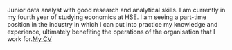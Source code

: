 Junior data analyst with good research and analytical skills. I am currently in my fourth year of studying economics at HSE. I am seeing a part-time position in the industry in which I can put into practice my knowledge and experience, ultimately benefiting the operations of the organisation that I work for.[My CV](https://github.com/sisiupka/sisiupka/blob/main/CV_data_analyst.pdf)
